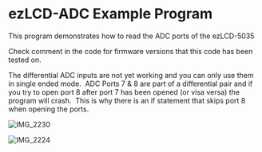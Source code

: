 # ezLCD-ADC Example Program

This program demonstrates how to read the ADC ports of the ezLCD-5035

Check comment in the code for firmware versions that this code has been tested on.

The differential ADC inputs are not yet working and you can only use them in single ended mode.  ADC Ports 7 & 8 are part of a differential pair and if you try to open port 8 after port 7 has been opened (or visa versa) the program will crash.  This is why there is an if statement that skips port 8 when opening the ports.

![IMG_2230](https://github.com/earthlcd/ezLCD-ADC/assets/198251/40ef5dbd-b8b3-47bb-b129-6b0bb4bb7ebe)

![IMG_2224](https://github.com/earthlcd/ezLCD-ADC/assets/198251/7b2744d9-1d6f-40ca-8840-4059d6e4735a)

